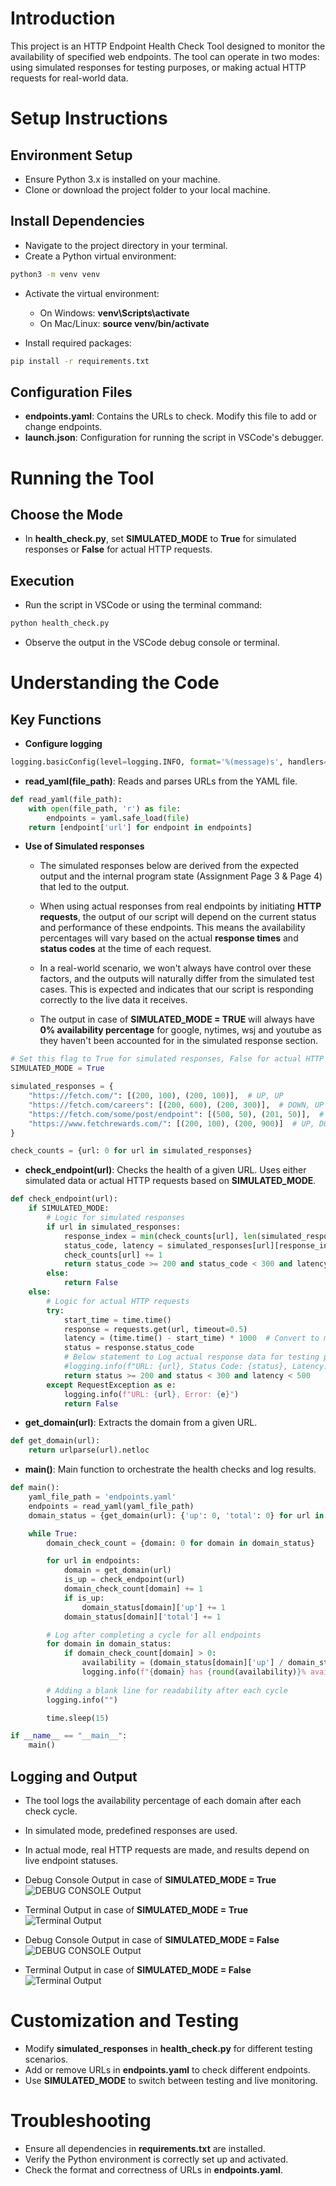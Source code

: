 # Introduction
This project is an HTTP Endpoint Health Check Tool designed to monitor the availability of specified web endpoints. The tool can operate in two modes: using simulated responses for testing purposes, or making actual HTTP requests for real-world data.

# Setup Instructions

## Environment Setup
- Ensure Python 3.x is installed on your machine.
- Clone or download the project folder to your local machine.

## Install Dependencies
- Navigate to the project directory in your terminal.
- Create a Python virtual environment:

```zsh
python3 -m venv venv
```
- Activate the virtual environment:
    - On Windows: **venv\Scripts\activate**
    - On Mac/Linux: **source venv/bin/activate**

- Install required packages:

```zsh
pip install -r requirements.txt
```
## Configuration Files

- **endpoints.yaml**: Contains the URLs to check. Modify this file to add or change endpoints.
- **launch.json**: Configuration for running the script in VSCode's debugger.

# Running the Tool

## Choose the Mode

- In **health_check.py**, set **SIMULATED_MODE** to **True** for simulated responses or **False** for actual HTTP requests.

## Execution

- Run the script in VSCode or using the terminal command:

```zsh
python health_check.py
```
- Observe the output in the VSCode debug console or terminal.

# Understanding the Code

## Key Functions

- **Configure logging** 

```python
logging.basicConfig(level=logging.INFO, format='%(message)s', handlers=[logging.StreamHandler()])
```
- **read_yaml(file_path)**: Reads and parses URLs from the YAML file.

```python
def read_yaml(file_path):
    with open(file_path, 'r') as file:
        endpoints = yaml.safe_load(file)
    return [endpoint['url'] for endpoint in endpoints]
```
- **Use of Simulated responses**
    - The simulated responses below are derived from the expected output and the internal program state (Assignment Page 3 & Page 4) that led to the output.

    - When using actual responses from real endpoints by initiating **HTTP requests**, the output of our script will depend on the current status and performance of these endpoints. This means the availability percentages will vary based on the actual **response times** and **status codes** at the time of each request.

    - In a real-world scenario, we won't always have control over these factors, and the outputs will naturally differ from the simulated test cases. This is expected and indicates that our script is responding correctly to the live data it receives.

    - The output in case of **SIMULATED_MODE = TRUE** will always have **0% availability percentage** for google, nytimes, wsj and youtube as they haven't been accounted for in the simulated response section.

```python
# Set this flag to True for simulated responses, False for actual HTTP requests
SIMULATED_MODE = True

simulated_responses = {
    "https://fetch.com/": [(200, 100), (200, 100)],  # UP, UP
    "https://fetch.com/careers": [(200, 600), (200, 300)],  # DOWN, UP
    "https://fetch.com/some/post/endpoint": [(500, 50), (201, 50)],  # DOWN, UP
    "https://www.fetchrewards.com/": [(200, 100), (200, 900)]  # UP, DOWN 
} 

check_counts = {url: 0 for url in simulated_responses}
```

- **check_endpoint(url)**: Checks the health of a given URL. Uses either simulated data or actual HTTP  requests based on **SIMULATED_MODE**.
```python
def check_endpoint(url):
    if SIMULATED_MODE:
        # Logic for simulated responses
        if url in simulated_responses:
            response_index = min(check_counts[url], len(simulated_responses[url]) - 1)
            status_code, latency = simulated_responses[url][response_index]
            check_counts[url] += 1
            return status_code >= 200 and status_code < 300 and latency < 500
        else:
            return False
    else:
        # Logic for actual HTTP requests
        try:
            start_time = time.time()
            response = requests.get(url, timeout=0.5)
            latency = (time.time() - start_time) * 1000  # Convert to milliseconds
            status = response.status_code
            # Below statement to Log actual response data for testing purposes, remove '#' below to activate logging
            #logging.info(f"URL: {url}, Status Code: {status}, Latency: {latency}ms")
            return status >= 200 and status < 300 and latency < 500
        except RequestException as e:
            logging.info(f"URL: {url}, Error: {e}")
            return False
```

- **get_domain(url)**: Extracts the domain from a given URL.
```python
def get_domain(url):
    return urlparse(url).netloc
```
- **main()**: Main function to orchestrate the health checks and log results.

```python
def main():
    yaml_file_path = 'endpoints.yaml'
    endpoints = read_yaml(yaml_file_path)
    domain_status = {get_domain(url): {'up': 0, 'total': 0} for url in endpoints}

    while True:
        domain_check_count = {domain: 0 for domain in domain_status}

        for url in endpoints:
            domain = get_domain(url)
            is_up = check_endpoint(url)
            domain_check_count[domain] += 1
            if is_up:
                domain_status[domain]['up'] += 1
            domain_status[domain]['total'] += 1

        # Log after completing a cycle for all endpoints
        for domain in domain_status:
            if domain_check_count[domain] > 0:
                availability = (domain_status[domain]['up'] / domain_status[domain]['total']) * 100
                logging.info(f"{domain} has {round(availability)}% availability percentage")
        
        # Adding a blank line for readability after each cycle
        logging.info("")

        time.sleep(15)

if __name__ == "__main__":
    main()

```
## Logging and Output

- The tool logs the availability percentage of each domain after each check cycle.
- In simulated mode, predefined responses are used.
- In actual mode, real HTTP requests are made, and results depend on live endpoint statuses.
- Debug Console Output in case of **SIMULATED_MODE = True**
![DEBUG CONSOLE Output](images/Debug_Console_Output_SM_True.png)

- Terminal Output in case of **SIMULATED_MODE = True**
![Terminal Output](images/Terminal_Output_SM_True.png)

- Debug Console Output in case of **SIMULATED_MODE = False**
![DEBUG CONSOLE Output](images/Debug_Console_Output_SM_False.png)

- Terminal Output in case of **SIMULATED_MODE = False**
![Terminal Output](images/Terminal_Output_SM_False.png)



# Customization and Testing

- Modify **simulated_responses** in **health_check.py** for different testing scenarios.
- Add or remove URLs in **endpoints.yaml** to check different endpoints.
- Use **SIMULATED_MODE** to switch between testing and live monitoring.


# Troubleshooting

- Ensure all dependencies in **requirements.txt** are installed.
- Verify the Python environment is correctly set up and activated.
- Check the format and correctness of URLs in **endpoints.yaml**.
